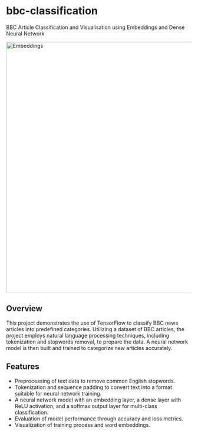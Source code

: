 # bbc-classification

BBC Article Classification and Visualisation using Embeddings and Dense Neural Network

<img width="680" alt="Embeddings" src="https://github.com/user-attachments/assets/182f3b8c-1c01-4e30-9743-9a2a4c26d4e6" />

## Overview
This project demonstrates the use of TensorFlow to classify BBC news articles into predefined categories. Utilizing a dataset of BBC articles, the project employs natural language processing techniques, including tokenization and stopwords removal, to prepare the data. A neural network model is then built and trained to categorize new articles accurately.

## Features
- Preprocessing of text data to remove common English stopwords.
- Tokenization and sequence padding to convert text into a format suitable for neural network training.
- A neural network model with an embedding layer, a dense layer with ReLU activation, and a softmax output layer for multi-class classification.
- Evaluation of model performance through accuracy and loss metrics.
- Visualization of training process and word embeddings.
